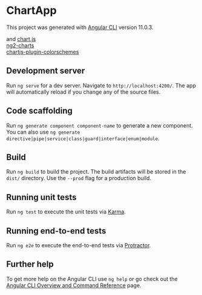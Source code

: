 # ChartApp

This project was generated with [Angular CLI](https://github.com/angular/angular-cli) version 11.0.3.

and
[chart.js](https://www.chartjs.org/docs/2.7.2/)  
[ng2-charts](https://github.com/valor-software/ng2-charts)  
[chartjs-plugin-colorschemes](https://github.com/nagix/chartjs-plugin-colorschemes)  

## Development server

Run `ng serve` for a dev server. Navigate to `http://localhost:4200/`. The app will automatically reload if you change any of the source files.

## Code scaffolding

Run `ng generate component component-name` to generate a new component. You can also use `ng generate directive|pipe|service|class|guard|interface|enum|module`.

## Build

Run `ng build` to build the project. The build artifacts will be stored in the `dist/` directory. Use the `--prod` flag for a production build.

## Running unit tests

Run `ng test` to execute the unit tests via [Karma](https://karma-runner.github.io).

## Running end-to-end tests

Run `ng e2e` to execute the end-to-end tests via [Protractor](http://www.protractortest.org/).

## Further help

To get more help on the Angular CLI use `ng help` or go check out the [Angular CLI Overview and Command Reference](https://angular.io/cli) page.
